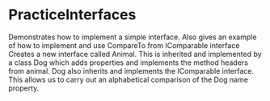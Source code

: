 # PracticeInterfaces
Demonstrates how to implement a simple interface.  Also gives an example of how to implement and use CompareTo from IComparable interface
Creates a new interface called Animal.  This is inherited and implemented by a class Dog which adds properties and implements the method headers from animal.  Dog also inherits and implements the IComparable interface.  This allows us to carry out an alphabetical comparison of the Dog name property.
